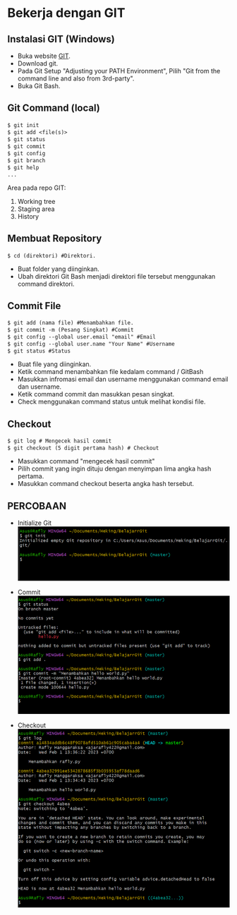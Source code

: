 # Bekerja dengan GIT

## Instalasi GIT (Windows)
- Buka website [GIT](www.git-scm.com).
- Download git.
- Pada Git Setup "Adjusting your PATH Environment", Pilih "Git from the command line and also from 3rd-party".
- Buka Git Bash.

## Git Command (local)
    $ git init
    $ git add <file(s)>
    $ git status
    $ git commit 
    $ git config
    $ git branch
    $ git help
    ...

Area pada repo GIT:
1. Working tree
2. Staging area
3. History

## Membuat Repository

    $ cd (direktori) #Direktori.

- Buat folder yang diinginkan.
- Ubah direktori Git Bash menjadi direktori file tersebut menggunakan command direktori.

## Commit File

    $ git add (nama file) #Menambahkan file.
    $ git commit -m (Pesang Singkat) #Commit
    $ git config --global user.email "email" #Email
    $ git config --global user.name "Your Name" #Username
    $ git status #Status

- Buat file yang diinginkan.
- Ketik command menambahkan file kedalam command / GitBash
- Masukkan infromasi email dan username menggunakan command email dan username.
- Ketik command commit dan masukkan pesan singkat.
- Check menggunakan command status untuk melihat kondisi file.

## Checkout

    $ git log # Mengecek hasil commit
    $ git checkout (5 digit pertama hash) # Checkout

- Masukkan command "mengecek hasil commit"
- Pilih commit yang ingin dituju dengan menyimpan lima angka hash pertama.
- Masukkan command checkout beserta angka hash tersebut.

## PERCOBAAN

- Initialize Git
![Initialize Git](Screenshot\init_git.png)

- Commit
![Commit](Screenshot\commitbash.png)

- Checkout
![Checkout](Screenshot\checkoutbash.png)
